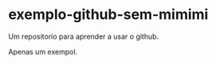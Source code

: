 exemplo-github-sem-mimimi
=========================

Um repositorio para aprender a usar o github.

Apenas um exempol.
